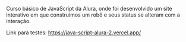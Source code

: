 Curso básico de JavaScript da Alura, onde foi desenvolvido um site interativo em que construímos um robô e seus status se alteram com a interação.

Link para testes: https://java-script-alura-2.vercel.app/
